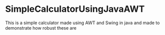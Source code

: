 # SimpleCalculatorUsingJavaAWT
This is a simple calculator made using AWT and Swing in java and made to demonstrate how robust these are
